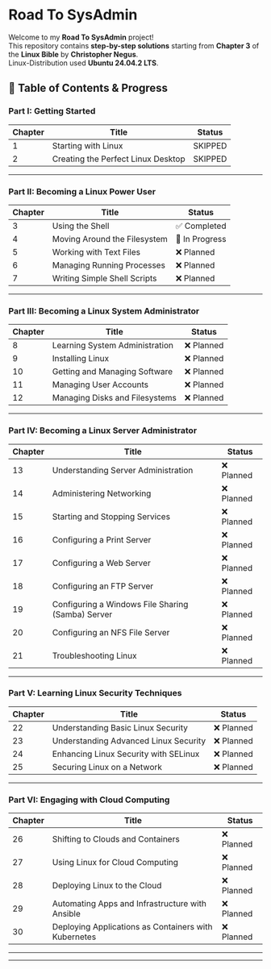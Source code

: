 # Road To SysAdmin
Welcome to my **Road To SysAdmin** project!  
This repository contains **step-by-step solutions** starting from **Chapter 3** of the **Linux Bible** by **Christopher Negus**.  
Linux-Distribution used **Ubuntu 24.04.2 LTS**.
## 📖 Table of Contents & Progress

### Part I: Getting Started
| Chapter | Title                                           | Status |
|---------|------------------------------------------------|--------|
| 1       | Starting with Linux                            | SKIPPED |
| 2       | Creating the Perfect Linux Desktop             | SKIPPED|

---

### Part II: Becoming a Linux Power User
| Chapter | Title                                           | Status |
|---------|------------------------------------------------|--------|
| 3       | Using the Shell                                | ✅ Completed |
| 4       | Moving Around the Filesystem                   | 🚧 In Progress |
| 5       | Working with Text Files                        | ❌ Planned |
| 6       | Managing Running Processes                     | ❌ Planned |
| 7       | Writing Simple Shell Scripts                   | ❌ Planned |

---

### Part III: Becoming a Linux System Administrator
| Chapter | Title                                           | Status |
|---------|------------------------------------------------|--------|
| 8       | Learning System Administration                 | ❌ Planned |
| 9       | Installing Linux                               | ❌ Planned |
| 10      | Getting and Managing Software                  | ❌ Planned |
| 11      | Managing User Accounts                         | ❌ Planned |
| 12      | Managing Disks and Filesystems                 | ❌ Planned |

---

### Part IV: Becoming a Linux Server Administrator
| Chapter | Title                                           | Status |
|---------|------------------------------------------------|--------|
| 13      | Understanding Server Administration            | ❌ Planned |
| 14      | Administering Networking                       | ❌ Planned |
| 15      | Starting and Stopping Services                 | ❌ Planned |
| 16      | Configuring a Print Server                     | ❌ Planned |
| 17      | Configuring a Web Server                       | ❌ Planned |
| 18      | Configuring an FTP Server                      | ❌ Planned |
| 19      | Configuring a Windows File Sharing (Samba) Server | ❌ Planned |
| 20      | Configuring an NFS File Server                 | ❌ Planned |
| 21      | Troubleshooting Linux                          | ❌ Planned |

---

### Part V: Learning Linux Security Techniques
| Chapter | Title                                           | Status |
|---------|------------------------------------------------|--------|
| 22      | Understanding Basic Linux Security             | ❌ Planned |
| 23      | Understanding Advanced Linux Security          | ❌ Planned |
| 24      | Enhancing Linux Security with SELinux          | ❌ Planned |
| 25      | Securing Linux on a Network                    | ❌ Planned |

---

### Part VI: Engaging with Cloud Computing
| Chapter | Title                                           | Status |
|---------|------------------------------------------------|--------|
| 26      | Shifting to Clouds and Containers              | ❌ Planned |
| 27      | Using Linux for Cloud Computing                | ❌ Planned |
| 28      | Deploying Linux to the Cloud                   | ❌ Planned |
| 29      | Automating Apps and Infrastructure with Ansible| ❌ Planned |
| 30      | Deploying Applications as Containers with Kubernetes | ❌ Planned |

---

---

